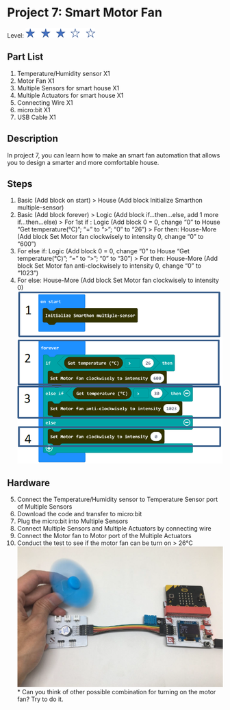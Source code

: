 # Project 7: Smart Motor Fan
Level: ![level](images/level3.png)
## Part List
1. Temperature/Humidity sensor X1
2. Motor Fan X1
3. Multiple Sensors for smart house X1
4. Multiple Actuators for smart house X1
5. Connecting Wire X1
6. micro:bit X1
7. USB Cable X1

## Description
In project 7, you can learn how to make an smart fan automation that allows you to design a smarter and more comfortable house.

## Steps
1. Basic (Add block on start) > House (Add block Initialize Smarthon multiple-sensor)
2. Basic (Add block forever) > Logic (Add block if…then…else, add 1 more if…then…else) > For 1st if : Logic (Add block 0 = 0, change “0” to House “Get temperature(°C)”; “=” to “>”; “0” to “26”) > For then: House-More (Add block Set Motor fan clockwisely to intensity 0, change “0” to “600”)
3. For else if: Logic (Add block 0 = 0, change “0” to House “Get temperature(°C)”; “=” to “>”; “0” to “30”) > For then: House-More (Add block Set Motor fan anti-clockwisely to intensity 0, change “0” to “1023”)
4. For else: House-More (Add block Set Motor fan clockwisely to intensity 0)
![pic](images/P7_1.png)

## Hardware
5. Connect the Temperature/Humidity sensor to Temperature Sensor port of Multiple Sensors
6. Download the code and transfer to micro:bit
7. Plug the micro:bit into Multiple Sensors
8. Connect Multiple Sensors and Multiple Actuators by connecting wire
9. Connect the Motor fan to Motor port of the Multiple Actuators
10. Conduct the test to see if the motor fan can be turn on > 26°C
![pic](images/P7_2.png)
<span id="remarks" >* Can you think of other possible combination for turning on the motor fan? Try to do it. </span>

